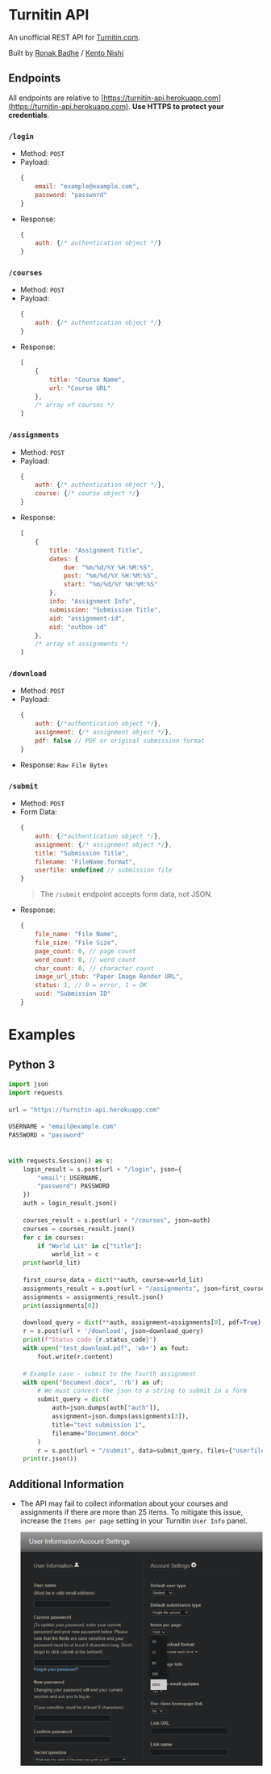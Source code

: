 # Turnitin API
An unofficial REST API for [Turnitin.com](https://www.turnitin.com/).

Built by
[Ronak Badhe](https://github.com/r2dev2bb8/)
/
[Kento Nishi](https://github.com/KentoNishi)

## Endpoints

All endpoints are relative to [https://turnitin-api.herokuapp.com](https://turnitin-api.herokuapp.com). **Use HTTPS to protect your credentials**.


### `/login`
* Method: `POST`
* Payload:
    ```javascript 
    {
        email: "example@example.com",
        password: "password"
    }
    ```
* Response:
    ```javascript
    {
        auth: {/* authentication object */}
    }
    ```

### `/courses`
* Method: `POST`
* Payload:
    ```javascript
    {
        auth: {/* authentication object */}
    }
    ```
* Response:
    ```javascript
    [
        {
            title: "Course Name",
            url: "Course URL"
        },
        /* array of courses */
    ]

### `/assignments`
* Method: `POST`
* Payload:
    ```javascript
    {
        auth: {/* authentication object */},
        course: {/* course object */}
    }
    ```
* Response:
    ```javascript
    [
        {
            title: "Assignment Title",
            dates: {
                due: "%m/%d/%Y %H:%M:%S",
                post: "%m/%d/%Y %H:%M:%S",
                start: "%m/%d/%Y %H:%M:%S"
            },
            info: "Assignment Info",
            submission: "Submission Title",
            aid: "assignment-id",
            oid: "outbox-id"
        },
        /* array of assignments */
    ]
    ```

### `/download`
* Method: `POST`
* Payload:
    ```javascript
    {
        auth: {/*authentication object */},
        assignment: {/* assignment object */},
        pdf: false // PDF or original submission format
    }
    ```
* Response: `Raw File Bytes`


### `/submit`
* Method: `POST`
* Form Data:
    ```javascript
    {
        auth: {/*authentication object */},
        assignment: {/* assignment object */},
        title: "Submission Title",
        filename: "FileName.format",
        userfile: undefined // submission file
    }
    ```
    > The `/submit` endpoint accepts form data, not JSON. 
* Response:
    ```javascript
    {
        file_name: "File Name",
        file_size: "File Size",
        page_count: 0, // page count
        word_count: 0, // word count
        char_count: 0, // character count
        image_url_stub: "Paper Image Render URL",
        status: 1, // 0 = error, 1 = OK
        uuid: "Submission ID"
    }
    ```

# Examples

## Python 3
```python
import json
import requests

url = "https://turnitin-api.herokuapp.com"

USERNAME = "email@example.com"
PASSWORD = "password"


with requests.Session() as s:
    login_result = s.post(url + "/login", json={
        "email": USERNAME,
        "password": PASSWORD
    })
    auth = login_result.json()

    courses_result = s.post(url + "/courses", json=auth)
    courses = courses_result.json()
    for c in courses:
        if "World Lit" in c["title"]:
            world_lit = c
    print(world_lit)

    first_course_data = dict(**auth, course=world_lit)
    assignments_result = s.post(url + "/assignments", json=first_course_data)
    assignments = assignments_result.json()
    print(assignments[0])

    download_query = dict(**auth, assignment=assignments[0], pdf=True)
    r = s.post(url + '/download', json=download_query)
    print(f"Status code {r.status_code}")
    with open("test_download.pdf", 'wb+') as fout:
        fout.write(r.content)

    # Example case - submit to the fourth assignment 
    with open("Document.docx", 'rb') as uf:
        # We must convert the json to a string to submit in a form
        submit_query = dict(
            auth=json.dumps(auth["auth"]),
            assignment=json.dumps(assignments[3]),
            title="test submission 1",
            filename="Document.docx"
        )
        r = s.post(url + "/submit", data=submit_query, files={"userfile": uf})
    print(r.json())
```

## Additional Information
* The API may fail to collect information about your courses and assignments if there are more than 25 items. To mitigate this issue, increase the `Items per page` setting in your Turnitin `User Info` panel.

    ![Items Per Page Setting](./images/items_per_page.png)
